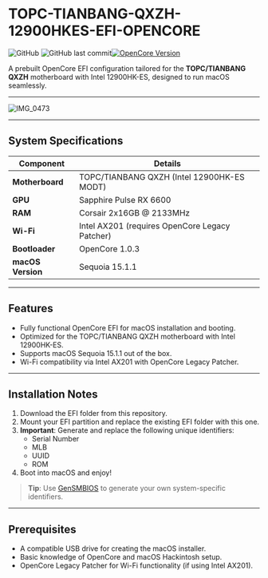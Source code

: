 # TOPC-TIANBANG-QXZH-12900HKES-EFI-OPENCORE

![GitHub](https://img.shields.io/badge/license-MIT-blue.svg) ![GitHub last commit](https://img.shields.io/github/last-commit/hhai93/TOPC-TIANBANG-QXZH-12900HKES-EFI-OPENCORE)[![OpenCore Version](https://img.shields.io/badge/OpenCore-1.0.3-brightgreen.svg)](https://github.com/acidanthera/OpenCorePkg)

A prebuilt OpenCore EFI configuration tailored for the **TOPC/TIANBANG QXZH** motherboard with Intel 12900HK-ES, designed to run macOS seamlessly.

---

![IMG_0473](https://github.com/user-attachments/assets/874e316e-53c2-4ac0-b477-059a1a867967)  

---

## System Specifications

| Component         | Details                             |
|-------------------|-------------------------------------|
| **Motherboard**   | TOPC/TIANBANG QXZH (Intel 12900HK-ES MODT) |
| **GPU**           | Sapphire Pulse RX 6600             |
| **RAM**           | Corsair 2x16GB @ 2133MHz           |
| **Wi-Fi**         | Intel AX201 (requires OpenCore Legacy Patcher) |
| **Bootloader**    | OpenCore 1.0.3                     |
| **macOS Version** | Sequoia 15.1.1                     |

---

## Features
- Fully functional OpenCore EFI for macOS installation and booting.
- Optimized for the TOPC/TIANBANG QXZH motherboard with Intel 12900HK-ES.
- Supports macOS Sequoia 15.1.1 out of the box.
- Wi-Fi compatibility via Intel AX201 with OpenCore Legacy Patcher.

---

## Installation Notes
1. Download the EFI folder from this repository.
2. Mount your EFI partition and replace the existing EFI folder with this one.
3. **Important**: Generate and replace the following unique identifiers:
   - Serial Number
   - MLB
   - UUID
   - ROM
4. Boot into macOS and enjoy!

> **Tip**: Use [GenSMBIOS](https://github.com/corpnewt/GenSMBIOS) to generate your own system-specific identifiers.

---

## Prerequisites
- A compatible USB drive for creating the macOS installer.
- Basic knowledge of OpenCore and macOS Hackintosh setup.
- OpenCore Legacy Patcher for Wi-Fi functionality (if using Intel AX201).
